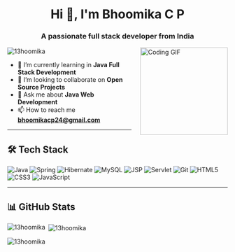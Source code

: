<h1 align="center">Hi 👋, I'm Bhoomika C P</h1>
<h3 align="center">A passionate full stack developer from India</h3>

<div style="float: right; margin-left: 20px;">
  <img src="https://user-images.githubusercontent.com/74038190/225813708-98b745f2-7d22-48cf-9150-083f1b00d6c9.gif" alt="Coding GIF" width="200"/>
</div>

<p align="left"> <img src="https://komarev.com/ghpvc/?username=13hoomika&label=Profile%20views&color=0e75b6&style=flat" alt="13hoomika" /> </p>

- 🌱 I’m currently learning in **Java Full Stack Development**  
- 👯 I’m looking to collaborate on **Open Source Projects**  
- 💬 Ask me about **Java Web Development**  
- 📫 How to reach me **bhoomikacp24@gmail.com**  

---

## 🛠️ Tech Stack

![Java](https://img.shields.io/badge/Java-%23ED8B00.svg?style=for-the-badge&logo=java&logoColor=white)
![Spring](https://img.shields.io/badge/Spring-%236DB33F.svg?style=for-the-badge&logo=spring&logoColor=white)
![Hibernate](https://img.shields.io/badge/Hibernate-%235C2D91.svg?style=for-the-badge&logo=hibernate&logoColor=white)
![MySQL](https://img.shields.io/badge/MySQL-%2300f.svg?style=for-the-badge&logo=mysql&logoColor=white)
![JSP](https://img.shields.io/badge/JSP-%23E44D26.svg?style=for-the-badge&logo=html5&logoColor=white)
![Servlet](https://img.shields.io/badge/Servlet-%232C8EBB.svg?style=for-the-badge&logo=java&logoColor=white)
![Git](https://img.shields.io/badge/Git-%23F05033.svg?style=for-the-badge&logo=git&logoColor=white)
![HTML5](https://img.shields.io/badge/HTML5-%23E34F26.svg?style=for-the-badge&logo=html5&logoColor=white)
![CSS3](https://img.shields.io/badge/CSS3-%231572B6.svg?style=for-the-badge&logo=css3&logoColor=white)
![JavaScript](https://img.shields.io/badge/JavaScript-%23F7DF1E.svg?style=for-the-badge&logo=javascript&logoColor=black)

---

## 📊 GitHub Stats

<p><img align="left" src="https://github-readme-stats.vercel.app/api/top-langs?username=13hoomika&show_icons=true&locale=en&layout=compact" alt="13hoomika" /></p>

<p>&nbsp;<img align="center" src="https://github-readme-stats.vercel.app/api?username=13hoomika&show_icons=true&locale=en" alt="13hoomika" /></p>

<p><img align="center" src="https://github-readme-streak-stats.herokuapp.com/?user=13hoomika&" alt="13hoomika" /></p>
